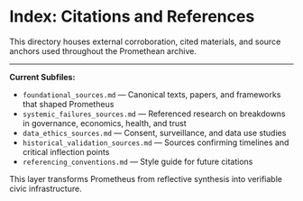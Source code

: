# Index: Citations and References

This directory houses external corroboration, cited materials, and source anchors used throughout the Promethean archive.

---

**Current Subfiles:**
- `foundational_sources.md` — Canonical texts, papers, and frameworks that shaped Prometheus
- `systemic_failures_sources.md` — Referenced research on breakdowns in governance, economics, health, and trust
- `data_ethics_sources.md` — Consent, surveillance, and data use studies
- `historical_validation_sources.md` — Sources confirming timelines and critical inflection points
- `referencing_conventions.md` — Style guide for future citations

This layer transforms Prometheus from reflective synthesis into verifiable civic infrastructure.

